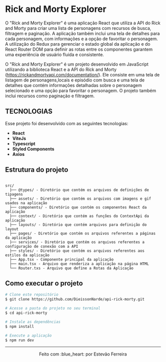 # Rick and Morty Explorer 

O "Rick and Morty Explorer" é uma aplicação React que utiliza a API do Rick and Morty para criar uma lista de personagens com recursos de busca, filtragem e paginação. A aplicação também inclui uma tela de detalhes para cada personagem, com informações e a opção de favoritar o personagem. A utilização do Redux para gerenciar o estado global da aplicação e do React Router DOM para definir as rotas entre os componentes garantem uma experiência de usuário fluida e consistente.

O "Rick and Morty Explorer" é um projeto desenvolvido em JavaScript utilizando a biblioteca React e a API do Rick and Morty (https://rickandmortyapi.com/documentation/). Ele consiste em uma tela de listagem de personagens,locais e episódio com busca e uma tela de detalhes que contém informações detalhadas sobre o personagem selecionado e uma opção para favoritar o personagem. O projeto também inclui recursos como paginação e filtragem.

## TECNOLOGIAS
Esse projeto foi desenvolvido com as seguintes tecnologias:
- **React** 
- **ViteJs**
- **Typescript** 
- **Styled Components** 
- **Axios** 

## Estrutura do projeto
```brash

src/
  ├── @types/ - Diretório que contém os arquivos de definições de tipagens
  ├── assets/ - Diretório que contém os arquivos com imagens e gif usados na aplicação
  ├── components/ - Diretório que contém os componentes React da aplicação
  ├── context/ - Diretório que contém as funções do ContextApi da aplicação
  ├── layouts/ - Diretório que contém arquivos para definição do layout
  ├── pages/ - Diretório que contém os arquivos referentes a páginas da aplicação
  ├── services/ - Diretório que contém os arquivos referentes a configuração de conexão com a API
  ├── styles/ - Diretório que contém os arquivos referentes aos estilos da aplicação
  ├── App.tsx - Componente principal da aplicação
  ├── main.tsx - Arquivo que renderiza a aplicação na página HTML
  └── Router.txs - Arquivo que define a Rotas da Aplicação
```

## Como executar o projeto
```bash
# Clone este repositório
$ git clone https://github.com/DieissonNarde/api-rick-morty.git

# Acesse a pasta do projeto no seu terminal
$ cd api-rick-morty

# Instale as dependências
$ npm install

# Execute a aplicação 
$ npm run dev
```

---
<p align="center">Feito com :blue_heart: por Estevão Ferreira</p>
